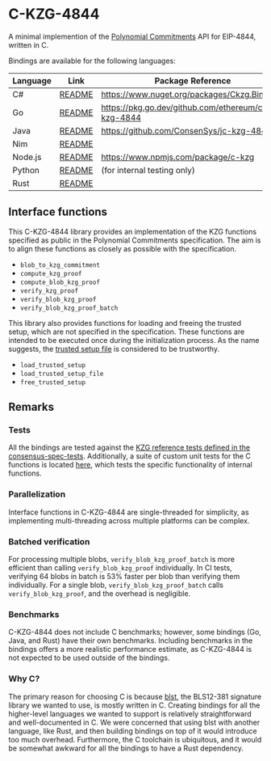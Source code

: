# C-KZG-4844

A minimal implemention of the [Polynomial
Commitments](https://github.com/ethereum/consensus-specs/blob/dev/specs/deneb/polynomial-commitments.md)
API for EIP-4844, written in C.

Bindings are available for the following languages:

| Language | Link                                 | Package Reference                                 |
|----------|--------------------------------------|---------------------------------------------------|
| C#       | [README](bindings/csharp/README.md)  | https://www.nuget.org/packages/Ckzg.Bindings      |
| Go       | [README](bindings/go/README.md)      | https://pkg.go.dev/github.com/ethereum/c-kzg-4844 |
| Java     | [README](bindings/java/README.md)    | https://github.com/ConsenSys/jc-kzg-4844          |
| Nim      | [README](bindings/nim/README.md)     |                                                   |
| Node.js  | [README](bindings/node.js/README.md) | https://www.npmjs.com/package/c-kzg               |
| Python   | [README](bindings/python/README.md)  | (for internal testing only)                       |
| Rust     | [README](bindings/rust/README.md)    |                                                   |

## Interface functions

This C-KZG-4844 library provides an implementation of the KZG functions
specified as public in the Polynomial Commitments specification. The aim is to
align these functions as closely as possible with the specification.

- `blob_to_kzg_commitment`
- `compute_kzg_proof`
- `compute_blob_kzg_proof`
- `verify_kzg_proof`
- `verify_blob_kzg_proof`
- `verify_blob_kzg_proof_batch`

This library also provides functions for loading and freeing the trusted setup,
which are not specified in the specification. These functions are intended to be
executed once during the initialization process. As the name suggests, the
[trusted setup
file](https://github.com/ethereum/c-kzg-4844/blob/main/src/trusted_setup.txt) is
considered to be trustworthy.

- `load_trusted_setup`
- `load_trusted_setup_file`
- `free_trusted_setup`

## Remarks

### Tests

All the bindings are tested against the [KZG reference tests defined in the
consensus-spec-tests](https://github.com/ethereum/consensus-spec-tests/tree/master/tests/general/deneb/kzg).
Additionally, a suite of custom unit tests for the C functions is located
[here](https://github.com/ethereum/c-kzg-4844/blob/main/src/test_c_kzg_4844.c),
which tests the specific functionality of internal functions.

### Parallelization

Interface functions in C-KZG-4844 are single-threaded for simplicity, as
implementing multi-threading across multiple platforms can be complex.

### Batched verification

For processing multiple blobs, `verify_blob_kzg_proof_batch` is more efficient
than calling `verify_blob_kzg_proof` individually. In CI tests, verifying 64
blobs in batch is 53% faster per blob than verifying them individually. For a
single blob, `verify_blob_kzg_proof_batch` calls `verify_blob_kzg_proof`, and
the overhead is negligible.

### Benchmarks

C-KZG-4844 does not include C benchmarks; however, some bindings (Go, Java, and
Rust) have their own benchmarks. Including benchmarks in the bindings offers a
more realistic performance estimate, as C-KZG-4844 is not expected to be used
outside of the bindings.

### Why C?

The primary reason for choosing C is because
[blst](https://github.com/supranational/blst), the BLS12-381 signature library
we wanted to use, is mostly written in C. Creating bindings for all the
higher-level languages we wanted to support is relatively straightforward and
well-documented in C. We were concerned that using blst with another language,
like Rust, and then building bindings on top of it would introduce too much
overhead. Furthermore, the C toolchain is ubiquitous, and it would be somewhat
awkward for all the bindings to have a Rust dependency.
